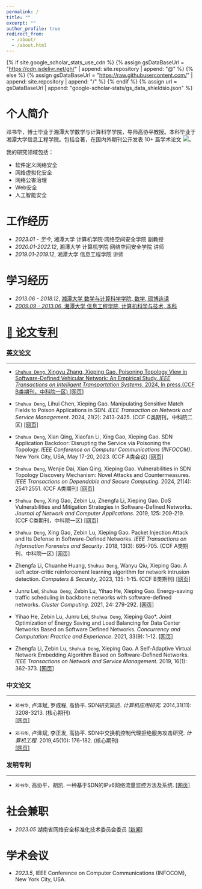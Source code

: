 ```yaml
---
permalink: /
title: ""
excerpt: ""
author_profile: true
redirect_from: 
  - /about/
  - /about.html
---
```


{% if site.google_scholar_stats_use_cdn %}
{% assign gsDataBaseUrl = "https://cdn.jsdelivr.net/gh/" | append: site.repository | append: "@" %}
{% else %}
{% assign gsDataBaseUrl = "https://raw.githubusercontent.com/" | append: site.repository | append: "/" %}
{% endif %}
{% assign url = gsDataBaseUrl | append: "google-scholar-stats/gs_data_shieldsio.json" %}

<span class='anchor' id='about-me'></span>

# 个人简介
邓书华，博士毕业于湘潭大学数学与计算科学学院，导师高协平教授。本科毕业于湘潭大学信息工程学院。包括合著，在国内外期刊公开发表 10+ 篇学术论文
 <a href='https://scholar.google.com/citations?user=pA3O_uIAAAAJ'><img src="https://img.shields.io/endpoint?url={{ url | url_encode }}&logo=Google%20Scholar&labelColor=f6f6f6&color=9cf&style=flat&label=引用"></a>。

我的研究领域包括：
- 软件定义网络安全
- 网络虚拟化安全
- 网络公害治理
- Web安全
- 人工智能安全
  


<span class='anchor' id='-xl'></span>

# 工作经历
- *2023.01 - 至今*, 湘潭大学 计算机学院·网络空间安全学院 副教授
- *2020.01-2022.12*, 湘潭大学 计算机学院·网络空间安全学院 讲师
- *2019.01-2019.12*, 湘潭大学 信息工程学院 讲师
  
# 学习经历
- *2013.06 - 2018.12*, <a href="https://www.xtu.edu.cn/"> 湘潭大学 数学与计算科学学院, 数学, 硕博连读 
- *2009.09 - 2013.06*, <a href="https://www.xtu.edu.cn/">湘潭大学 信息工程学院, 计算机科学与技术, 本科
 
<span class='anchor' id='-lwzl'></span>

# 📝 论文专利

### 英文论文
---
- `Shuhua Deng`, Xingyu Zhang, Xieping Gao. Poisoning Topology View in Software-Defined Vehicular Network: An Empirical Study. *IEEE Transactions on Intelligent Transportation Systems*. 2024, In press.(CCF B类期刊，中科院一区)
[[网页]](https://ieeexplore.ieee.org/document/10606390)

- `Shuhua Deng`, Lihui Chen, Xieping Gao. Manipulating Sensitive Match Fields to Poison Applications in SDN. *IEEE Transaction on Network and Service Management*. 2024, 21(2): 2413-2425. (CCF C类期刊，中科院二区)
[[网页]](https://ieeexplore.ieee.org/document/10332465)

- `Shuhua Deng`, Xian Qing, Xiaofan Li, Xing Gao, Xieping Gao. SDN Application Backdoor: Disrupting the Service via Poisoning the Topology. *IEEE Conference on Computer Communications (INFOCOM)*. New York City, USA, May 17-20, 2023. (CCF A类会议)
[[网页]](https://ieeexplore.ieee.org/document/10229058)

- `Shuhua Deng`, Wenjie Dai, Xian Qing, Xieping Gao. Vulnerabilities in SDN Topology Discovery Mechanism: Novel Attacks and Countermeasures. *IEEE Transactions on Dependable and Secure Computing*. 2024, 21(4): 2541:2551. (CCF A类期刊)
[[网页]](https://ieeexplore.ieee.org/document/10246976)

- `Shuhua Deng`, Xing Gao, Zebin Lu, Zhengfa Li, Xieping Gao. DoS Vulnerabilities and Mitigation Strategies in Software-Defined Networks. *Journal of Network and Computer Applications*. 2019, 125: 209-219. (CCF C类期刊，中科院一区)
[[网页]](https://www.sciencedirect.com/science/article/pii/S1084804518303333)

- `Shuhua Deng`, Xing Gao, Zebin Lu, Xieping Gao. Packet Injection Attack and Its Defense in Software-Defined Networks. *IEEE Transactions on Information Forensics and Security*. 2018, 13(3): 695-705. (CCF A类期刊，中科院一区)
[[网页]](https://www.sciencedirect.com/science/article/pii/S1084804518303333)

- Zhengfa Li, Chuanhe Huang, `Shuhua Deng`, Wanyu Qiu, Xieping Gao. A soft actor-critic reinforcement learning algorithm for network intrusion detection. *Computers & Security*, 2023, 135: 1-15. (CCF B类期刊)
[[网页]](https://www.sciencedirect.com/science/article/pii/S0167404823004121)

- Junru Lei, `Shuhua Deng`, Zebin Lu, Yihao He, Xieping Gao. Energy-saving traffic scheduling in backbone networks with software-defined networks. *Cluster Computing*. 2021, 24: 279-292.
[[网页]](https://link.springer.com/article/10.1007/s10586-020-03102-5)

- Yihao He, Zebin Lu, Junru Lei, `Shuhua Deng`, Xieping Gao*. Joint Optimization of Energy Saving and Load Balancing for Data Center Networks Based on Software Defined Networks. *Concurrency and Computation: Practice and Experience*. 2021, 33(9): 1-12.
[[网页]](https://onlinelibrary.wiley.com/doi/10.1002/cpe.6134)

- Zhengfa Li, Zebin Lu, `Shuhua Deng`, Xieping Gao. A Self-Adaptive Virtual Network Embedding Algorithm Based on Software-Defined Networks. *IEEE Transactions on Network and Service Management*. 2019, 16(1): 362-373.
[[网页]](https://ieeexplore.ieee.org/document/8496853)

### 中文论文
---

- 	`邓书华`, 卢泽斌, 罗成程, 高协平. SDN研究简述. *计算机应用研究*. 2014,31(11): 3208-3213. (核心期刊)  
[[网页]](https://kns.cnki.net/kcms2/article/abstract?v=WNLjQhMUSxLU29BKDeuO5xv6tV4b1pVDqXgLWzojCAe4cUDA8cl7sdYIZixxYOqkrDOLOXnXh_V0HfkFlax5nnbBqFUcoJi0ymwFYp3jHIN5pt-wqK_UN5_d__f0jB_rqaZceM6O6PLkTmzbyNhNN9xiwSterlZeE4IVt6f5OuqlF8xWvvH2Gof-3lN-EWzOM9BQ_wTCnO2y5IlUzx5EcfHrOGJzllJBT2262eQGY3s=&uniplatform=NZKPT&language=CHS)  

- 	`邓书华`, 卢泽斌, 李正发, 高协平. SDN中交换机控制代理拒绝服务攻击研究. *计算机工程*. 2019,45(10): 176-182. (核心期刊)  
[[网页]](https://kns.cnki.net/kcms2/article/abstract?v=WNLjQhMUSxJ8nfXRA9s2q0dvWfpgZ_MwEFUMoWYC8Xw7OH354vrZ1VLH09xKAdWxle2H423jQRcmpvk2Kj0aIGVPDm1IBA_OYrIDkmzESi9y-A5F_ykamKELAPu4ucSnwsKNMWqJaPu1_nv6rMNXTdB4fRcU9Q1mC92HhCz3bAqE4mH0493-Reb4JVDeAsX6CRLn7XDRI5devAeu341jfJqXVdl_acvu9CiPBtOaBpkh_egu7Tp-Dg==&uniplatform=NZKPT&language=CHS)

### 发明专利
---
- `邓书华`, 高协平，胡凯. 一种基于SDN的IPv6网络流量监控方法及系统. [[网页]](https://kns.cnki.net/kcms2/article/abstract?v=WNLjQhMUSxKkwEwWhoO1PsakQFik4FgsaWNAWN4J0g3Yfz27CRILVQZawT8Otkt_BV43e_SN5kZgwFXnBTILrGbZjJQWs_WzkgUcc2WcXaNCxztb4ewDdojQYOSqcW7hNDBlTeiR7e_481EOjC1bryIFViakO0LmSmUfeINYtjifcJ6eCxMxifA0GRaLS-hNctuKAOVNndPPLZlhdtoogQPZfs3B_DnIaOuo4bgPLsQ=&uniplatform=NZKPT&language=CHS)

<span class='anchor' id='-ryjx'></span>

# 社会兼职
- *2023.05* 湖南省网络安全标准化技术委员会委员 [[新闻]](https://www.hunan.gov.cn/hnszf/hnyw/zwdt/202409/t20240911_33452403.html)  

<span class='anchor' id='-xshy'></span>

# 学术会议
- *2023.5*,  IEEE Conference on Computer Communications (INFOCOM), New York City, USA.

<span class='anchor' id='-gzsx'></span>
